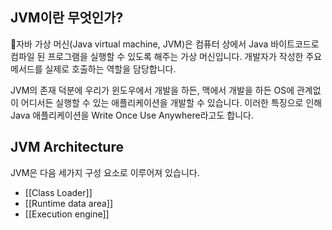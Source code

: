 ## JVM이란 무엇인가?
자바 가상 머신(Java virtual machine, JVM)은 컴퓨터 상에서 Java 바이트코드로 컴파일 된 프로그램을 실행할 수 있도록 해주는 가상 머신입니다. 개발자가 작성한 주요 메서드를 실제로 호출하는 역할을 담당합니다.

JVM의 존재 덕분에 우리가 윈도우에서 개발을 하든, 맥에서 개발을 하든 OS에 관계없이 어디서든 실행할 수 있는 애플리케이션을 개발할 수 있습니다. 이러한 특징으로 인해 Java 애플리케이션을 Write Once Use Anywhere라고도 합니다.

## JVM Architecture
JVM은 다음 세가지 구성 요소로 이루어져 있습니다.

- [[Class Loader]]
- [[Runtime data area]]
- [[Execution engine]]
